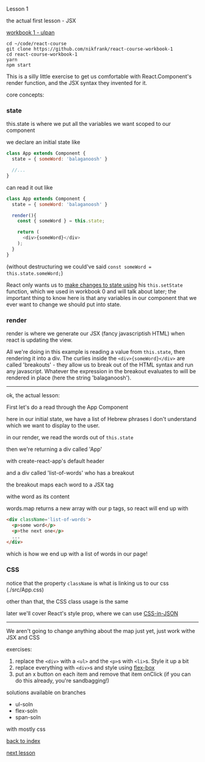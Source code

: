 Lesson 1

the actual first lesson - JSX

[workbook 1 - ulpan](https://github.com/nikfrank/react-course-workbook-1)

```
cd ~/code/react-course
git clone https://github.com/nikfrank/react-course-workbook-1
cd react-course-workbook-1
yarn
npm start
```

This is a silly little exercise to get us comfortable with React.Component's render function, and the JSX syntax they invented for it.

core concepts:

### state

this.state is where we put all the variables we want scoped to our component

we declare an initial state like

```js
class App extends Component {
  state = { someWord: 'balaganoosh' }

  //...
}
```

can read it out like

```js
class App extends Component {
  state = { someWord: 'balaganoosh' }

  render(){
    const { someWord } = this.state;

    return (
      <div>{someWord}</div>
    );
  }
}
```

(without destructuring we could've said ```const someWord = this.state.someWord;```)

React only wants us to [make changes to state using](https://reactjs.org/docs/faq-state.html) his ```this.setState``` function, which we used in workbook 0 and will talk about later; the important thing to know here is that any variables in our component that we ever want to change we should put into state.



### render

render is where we generate our JSX (fancy javascriptish HTML) when react is updating the view.

All we're doing in this example is reading a value from ```this.state```, then rendering it into a div. The curlies inside the ```<div>{someWord}</div>``` are called 'breakouts' - they allow us to break out of the HTML syntax and run any javascript. Whatever the expression in the breakout evaluates to will be rendered in place (here the string 'balaganoosh').



---


ok, the actual lesson:


First let's do a read through the App Component

here in our initial state, we have a list of Hebrew phrases I don't understand which we want to display to the user.

in our render, we read the words out of ```this.state```

then we're returning a div called 'App'

with create-react-app's default header

and a div called 'list-of-words' who has a breakout

the breakout maps each word to a JSX tag <p> withe word as its content

words.map returns a new array with our p tags, so react will end up with

```html
<div className='list-of-words'>
  <p>some word</p>
  <p>the next one</p>
  ...
</div>
```

which is how we end up with a list of words in our page!


### CSS

notice that the property ```className``` is what is linking us to our css (./src/App.css)

other than that, the CSS class usage is the same

later we'll cover React's style prop, where we can use [CSS-in-JSON](https://reactjs.org/docs/dom-elements.html#style)


---

We aren't going to change anything about the map just yet, just work withe JSX and CSS


exercises:

1. replace the ```<div>``` with a ```<ul>``` and the ```<p>```s with ```<li>```s. Style it up a bit
2. replace everything with ```<div>```s and style using [flex-box](https://css-tricks.com/snippets/css/a-guide-to-flexbox/)
3. put an x button on each item and remove that item onClick (if you can do this already, you're sandbagging!)


solutions available on branches

- ul-soln
- flex-soln
- span-soln

with mostly css


[back to index](https://github.com/nikfrank/react-course)

[next lesson](./2.md)